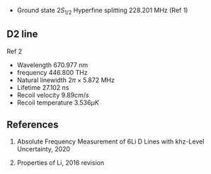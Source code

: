 

* Ground state $2S_{1/2}$ Hyperfine splitting 228.201 MHz (Ref 1)

## D2 line

Ref 2
* Wavelength $670.977$ nm
* frequency $446.800$ THz
* Natural linewidth $2\pi\times 5.872$ MHz
* Lifetime $27.102$ ns
* Recoil velocity $9.89 cm/s$
* Recoil temperature $3.536 \mu K$

## References

1. Absolute Frequency Measurement of 6Li D Lines with khz-Level Uncertainty, 2020

2. Properties of Li, 2016 revision